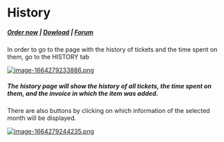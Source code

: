 # History

#####  [Order now](https://panel.puqcloud.com/index.php?rp=/store/whmcs-module-support-by-time) | [Dowload](https://download.puqcloud.com/WHMCS/servers/PUQ_WHMCS-Support-by-time/) | [Forum](https://forum.puqcloud.com/viewforum.php?f=16&sid=70e2200ace4c96111dceb1ef1a4b6393)

In order to go to the page with the history of tickets and the time spent on them, go to the HISTORY tab

[![image-1664279233886.png](https://doc.puq.info/uploads/images/gallery/2022-09/scaled-1680-/image-1664279233886.png)](https://doc.puq.info/uploads/images/gallery/2022-09/image-1664279233886.png)

##### The history page will show the history of all tickets, the time spent on them, and the invoice in which the item was added.

There are also buttons by clicking on which information of the selected month will be displayed.

[![image-1664279244235.png](https://doc.puq.info/uploads/images/gallery/2022-09/scaled-1680-/image-1664279244235.png)](https://doc.puq.info/uploads/images/gallery/2022-09/image-1664279244235.png)
